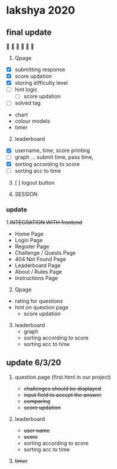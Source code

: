 # lakshya 2020


## final update 
:star2: :star2: :star2: :star2: :star2: :star2: 


1. Qpage

- [x] submitting response
- [x] score updation
- [x] storing difficulty level
- [ ] hint logic
     * [ ] score updation 
- [ ] solved tag 
- chart
- colour models
- timer


2. leaderboard
- [x] username, time, score printing
- [ ] graph ...  submit time, pass time, 
- [x] sorting according to score
- [ ] sorting acc to time

3. [ ] logout button

4. SESSION

### update

1.~~INTEGRATION WITH frontend~~

- Home Page 
- Login Page
- Register Page
- Challenge / Quests Page
- 404 Not Found Page
- Leaderboard Page
- About / Rules Page
- Instructions Page   


2. Qpage
- rating for questions
- hint on question page 
   - score updation

3. leaderboard
   - graph
   - sorting according to score
   - sorting acc to time





## update 6/3/20

1. question page (first.html in our project)
   - ~~challenges should be displayed~~
   - ~~input field to accept the answer~~
   - ~~comparing~~
   - ~~score updation~~
   

2. leaderboard
   - ~~user name~~
   - ~~score~~
   - sorting according to score
   - sorting acc to time



4. ~~timer~~


